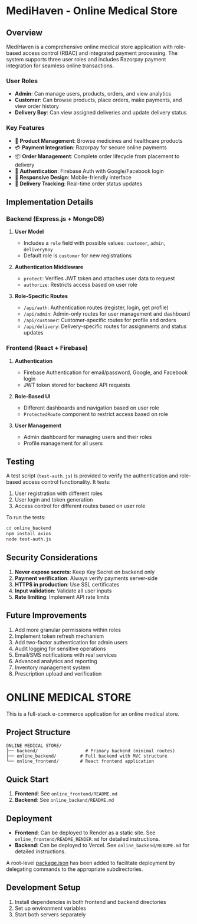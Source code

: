 # MediHaven - Online Medical Store

## Overview

MediHaven is a comprehensive online medical store application with role-based access control (RBAC) and integrated payment processing. The system supports three user roles and includes Razorpay payment integration for seamless online transactions.

### User Roles

- **Admin**: Can manage users, products, orders, and view analytics
- **Customer**: Can browse products, place orders, make payments, and view order history  
- **Delivery Boy**: Can view assigned deliveries and update delivery status

### Key Features

- 🛒 **Product Management**: Browse medicines and healthcare products
- 💳 **Payment Integration**: Razorpay for secure online payments
- 📦 **Order Management**: Complete order lifecycle from placement to delivery
- 🔐 **Authentication**: Firebase Auth with Google/Facebook login
- 📱 **Responsive Design**: Mobile-friendly interface
- 🚚 **Delivery Tracking**: Real-time order status updates

## Implementation Details

### Backend (Express.js + MongoDB)

1. **User Model**
   - Includes a `role` field with possible values: `customer`, `admin`, `deliveryBoy`
   - Default role is `customer` for new registrations

2. **Authentication Middleware**
   - `protect`: Verifies JWT token and attaches user data to request
   - `authorize`: Restricts access based on user role

3. **Role-Specific Routes**
   - `/api/auth`: Authentication routes (register, login, get profile)
   - `/api/admin`: Admin-only routes for user management and dashboard
   - `/api/customer`: Customer-specific routes for profile and orders
   - `/api/delivery`: Delivery-specific routes for assignments and status updates

### Frontend (React + Firebase)

1. **Authentication**
   - Firebase Authentication for email/password, Google, and Facebook login
   - JWT token stored for backend API requests

2. **Role-Based UI**
   - Different dashboards and navigation based on user role
   - `ProtectedRoute` component to restrict access based on role

3. **User Management**
   - Admin dashboard for managing users and their roles
   - Profile management for all users

## Testing

A test script (`test-auth.js`) is provided to verify the authentication and role-based access control functionality. It tests:

1. User registration with different roles
2. User login and token generation
3. Access control for different routes based on user role

To run the tests:

```bash
cd online_backend
npm install axios
node test-auth.js
```

## Security Considerations

1. **Never expose secrets**: Keep Key Secret on backend only
2. **Payment verification**: Always verify payments server-side
3. **HTTPS in production**: Use SSL certificates
4. **Input validation**: Validate all user inputs
5. **Rate limiting**: Implement API rate limits

## Future Improvements

1. Add more granular permissions within roles
2. Implement token refresh mechanism  
3. Add two-factor authentication for admin users
4. Audit logging for sensitive operations
5. Email/SMS notifications with real services
6. Advanced analytics and reporting
7. Inventory management system
8. Prescription upload and verification

# ONLINE MEDICAL STORE

This is a full-stack e-commerce application for an online medical store.

## Project Structure

```
ONLINE MEDICAL STORE/
├── backend/                  # Primary backend (minimal routes)
├── online_backend/         # Full backend with MVC structure
└── online_frontend/        # React frontend application
```

## Quick Start

1. **Frontend**: See `online_frontend/README.md`
2. **Backend**: See `online_backend/README.md`

## Deployment

- **Frontend**: Can be deployed to Render as a static site. See `online_frontend/README_RENDER.md` for detailed instructions.
- **Backend**: Can be deployed to Vercel. See `online_backend/README.md` for detailed instructions.

A root-level [package.json](file:///d:/MINIPROJECT/ONLINE%20MEDICAL%20STORE%20(8)/ONLINE%20MEDICAL%20STORE/package.json) has been added to facilitate deployment by delegating commands to the appropriate subdirectories.

## Development Setup

1. Install dependencies in both frontend and backend directories
2. Set up environment variables
3. Start both servers separately
